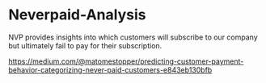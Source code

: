# Neverpaid-Analysis

NVP provides insights into which customers will subscribe to our company but ultimately fail to pay for their subscription.

https://medium.com/@matomestopper/predicting-customer-payment-behavior-categorizing-never-paid-customers-e843eb130bfb
